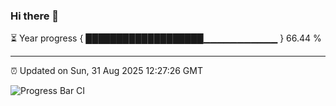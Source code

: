 ### Hi there 👋

⏳ Year progress { ███████████████████▁▁▁▁▁▁▁▁▁▁▁ } 66.44 %

---

⏰ Updated on Sun, 31 Aug 2025 12:27:26 GMT

![Progress Bar CI](https://github.com/liununu/liununu/workflows/Progress%20Bar%20CI/badge.svg)
